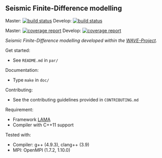 ## Seismic Finite-Difference modelling

Master: [![build status](https://git.scc.kit.edu/WAVE/FDSimulation_LAMA/badges/master/build.svg)](https://git.scc.kit.edu/WAVE/FDSimulation_LAMA/commits/master)  Develop: [![build status](https://git.scc.kit.edu/WAVE/FDSimulation_LAMA/badges/develop/build.svg)](https://git.scc.kit.edu/WAVE/FDSimulation_LAMA/commits/develop)

Master: [![coverage report](https://git.scc.kit.edu/WAVE/FDSimulation_LAMA/badges/master/coverage.svg)](https://git.scc.kit.edu/WAVE/FDSimulation_LAMA/commits/master)  Develop: [![coverage report](https://git.scc.kit.edu/WAVE/FDSimulation_LAMA/badges/develop/coverage.svg)](https://git.scc.kit.edu/WAVE/FDSimulation_LAMA/commits/develop)

*Seismic Finite-Difference modelling developed within the [WAVE-Project](http://wave-toolbox.org).*

Get started:
- See `README.md` in `par/`

Documentation:
- Type `make` in `doc/`

Contributing:
- See the contributing guidelines provided in `CONTRIBUTING.md`

Requirement:
- Framework [LAMA](https://www.libama.org)
- Compiler with C++11 support

Tested with:
- Compiler: g++ (4.9.3), clang++ (3.9)
- MPI: OpenMPI (1.7.2, 1.10.0)
